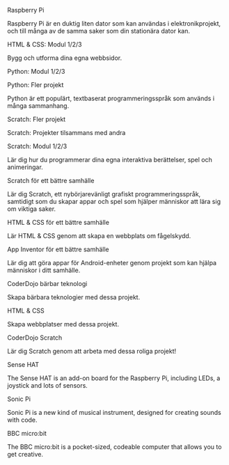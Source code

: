 Raspberry Pi

Raspberry Pi är en duktig liten dator som kan användas i elektronikprojekt, och till många av de samma saker som din stationära dator kan.

HTML & CSS: Modul 1/2/3

Bygg och utforma dina egna webbsidor.

Python: Modul 1/2/3

Python: Fler projekt

Python är ett populärt, textbaserat programmeringsspråk som används i många sammanhang.

Scratch: Fler projekt

Scratch: Projekter tilsammans med andra

Scratch: Modul 1/2/3

Lär dig hur du programmerar dina egna interaktiva berättelser, spel och animeringar.

Scratch för ett bättre samhälle

Lär dig Scratch, ett nybörjarevänligt grafiskt programmeringsspråk, samtidigt som du skapar appar och spel som hjälper människor att lära sig om viktiga saker.

HTML & CSS för ett bättre samhälle

Lär HTML & CSS genom att skapa en webbplats om fågelskydd.

App Inventor för ett bättre samhälle

Lär dig att göra appar för Android-enheter genom projekt som kan hjälpa människor i ditt samhälle.

CoderDojo bärbar teknologi

Skapa bärbara teknologier med dessa projekt.

HTML & CSS

Skapa webbplatser med dessa projekt.

CoderDojo Scratch

Lär dig Scratch genom att arbeta med dessa roliga projekt!

Sense HAT

The Sense HAT is an add-on board for the Raspberry Pi, including LEDs, a joystick and lots of sensors.

Sonic Pi

Sonic Pi is a new kind of musical instrument, designed for creating sounds with code.

BBC micro:bit

The BBC micro:bit is a pocket-sized, codeable computer that allows you to get creative.